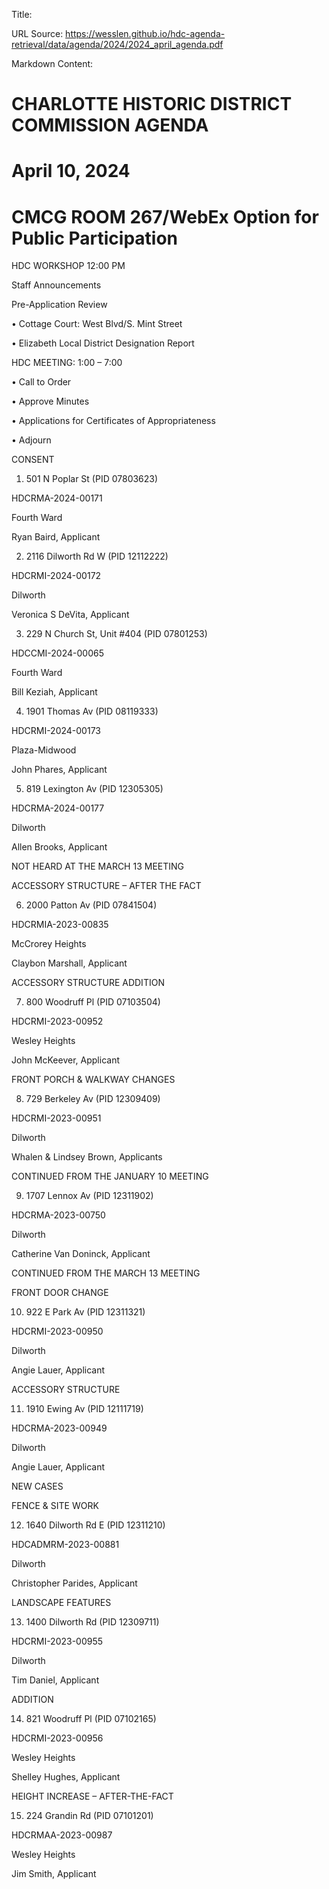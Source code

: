 Title: 

URL Source: https://wesslen.github.io/hdc-agenda-retrieval/data/agenda/2024/2024_april_agenda.pdf

Markdown Content:
# CHARLOTTE HISTORIC DISTRICT COMMISSION AGENDA 

# April 10, 2024 

# CMCG ROOM 267/WebEx Option for Public Participation 

HDC WORKSHOP 12:00 PM 

Staff Announcements 

Pre-Application Review 

• Cottage Court: West Blvd/S. Mint Street 

• Elizabeth Local District Designation Report 

HDC MEETING: 1:00 – 7:00 

• Call to Order 

• Approve Minutes 

• Applications for Certificates of Appropriateness 

• Adjourn 

CONSENT 

1. 501 N Poplar St (PID 07803623) 

HDCRMA-2024-00171 

Fourth Ward 

Ryan Baird, Applicant 

2. 2116 Dilworth Rd W (PID 12112222) 

HDCRMI-2024-00172 

Dilworth 

Veronica S DeVita, Applicant 

3. 229 N Church St, Unit #404 (PID 07801253) 

HDCCMI-2024-00065 

Fourth Ward 

Bill Keziah, Applicant 

4. 1901 Thomas Av (PID 08119333) 

HDCRMI-2024-00173 

Plaza-Midwood 

John Phares, Applicant 

5. 819 Lexington Av (PID 12305305) 

HDCRMA-2024-00177 

Dilworth 

Allen Brooks, Applicant 

NOT HEARD AT THE MARCH 13 MEETING 

ACCESSORY STRUCTURE – AFTER THE FACT 

6. 2000 Patton Av (PID 07841504) 

HDCRMIA-2023-00835 

McCrorey Heights 

Claybon Marshall, Applicant 

ACCESSORY STRUCTURE ADDITION 

7. 800 Woodruff Pl (PID 07103504) 

HDCRMI-2023-00952 

Wesley Heights 

John McKeever, Applicant 

FRONT PORCH & WALKWAY CHANGES 

8. 729 Berkeley Av (PID 12309409) 

HDCRMI-2023-00951 

Dilworth 

Whalen & Lindsey Brown, Applicants 

CONTINUED FROM THE JANUARY 10 MEETING 

9. 1707 Lennox Av (PID 12311902) 

HDCRMA-2023-00750 

Dilworth 

Catherine Van Doninck, Applicant 

CONTINUED FROM THE MARCH 13 MEETING 

FRONT DOOR CHANGE 

10. 922 E Park Av (PID 12311321) 

HDCRMI-2023-00950 

Dilworth 

Angie Lauer, Applicant 

ACCESSORY STRUCTURE 

11. 1910 Ewing Av (PID 12111719) 

HDCRMA-2023-00949 

Dilworth 

Angie Lauer, Applicant 

NEW CASES 

FENCE & SITE WORK 

12. 1640 Dilworth Rd E (PID 12311210) 

HDCADMRM-2023-00881 

Dilworth 

Christopher Parides, Applicant 

LANDSCAPE FEATURES 

13. 1400 Dilworth Rd (PID 12309711) 

HDCRMI-2023-00955 

Dilworth 

Tim Daniel, Applicant 

ADDITION 

14. 821 Woodruff Pl (PID 07102165) 

HDCRMI-2023-00956 

Wesley Heights 

Shelley Hughes, Applicant 

HEIGHT INCREASE – AFTER-THE-FACT 

15. 224 Grandin Rd (PID 07101201) 

HDCRMAA-2023-00987 

Wesley Heights 

Jim Smith, Applicant
